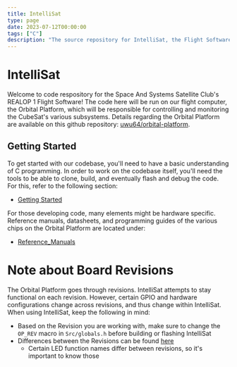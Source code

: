 ```yaml
---
title: IntelliSat
type: page
date: 2023-07-12T00:00:00
tags: ["C"]
description: "The source repository for IntelliSat, the Flight Software of Space & Satellite System Club's REALOP 1 CubeSat."
---
```


# IntelliSat

Welcome to code respository for the Space And Systems Satellite Club's REALOP 1 Flight Software! The code here will be run on our flight computer, the Orbital Platform, which will be responsible for controlling and monitoring the CubeSat's various subsystems. Details regarding the Orbital Platform are available on this github repository: [uwu64/orbital-platform](https://github.com/uwu64/orbital-platform).

## Getting Started

To get started with our codebase, you'll need to have a basic understanding of C programming.
In order to work on the codebase itself, you'll need the tools to be able to clone, build, and eventually flash and debug the code. For this, refer to the following section:

- [Getting Started](./Manuals/Getting_Started.md)

For those developing code, many elements might be hardware specific. Reference manuals, datasheets, and programming guides of the various chips on the Orbital Platform are located under:

- [Reference_Manuals](./Manuals/Reference_Manuals/)

# Note about Board Revisions

The Orbital Platform goes through revisions. IntelliSat attempts to stay functional on each revision. However, certain GPIO and hardware configurations change across revisions, and thus change within IntelliSat. When using IntelliSat, keep the following in mind:

- Based on the Revision you are working with, make sure to change the `OP_REV` macro in `Src/globals.h` before building or flashing IntelliSat
- Differences between the Revisions can be found [here](./Manuals/OrbitalPlatform_Hardware/OP_Hardware.md)
  - Certain LED function names differ between revisions, so it's important to know those
